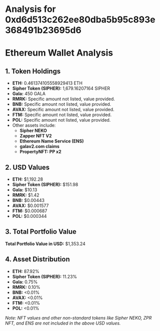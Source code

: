 # Analysis for 0xd6d513c262ee80dba5b95c893e368491b23695d6

# Ethereum Wallet Analysis

## 1. Token Holdings
- **ETH:** 0.461374105558929413 ETH
- **Sipher Token (SIPHER):** 1,679.16207164 SIPHER
- **Gala:** 450 GALA
- **RMRK:** Specific amount not listed, value provided.
- **BNB:** Specific amount not listed, value provided.
- **AVAX:** Specific amount not listed, value provided.
- **FTM:** Specific amount not listed, value provided.
- **POL:** Specific amount not listed, value provided.
- Other assets include:
  - **Sipher NEKO**
  - **Zapper NFT V2**
  - **Ethereum Name Service (ENS)**
  - **galav2.com claims**
  - **PropertyNFT: PP x2**

## 2. USD Values
- **ETH:** $1,192.28
- **Sipher Token (SIPHER):** $151.98
- **Gala:** $10.13
- **RMRK:** $1.42
- **BNB:** $0.00443
- **AVAX:** $0.001577
- **FTM:** $0.000687
- **POL:** $0.000344

## 3. Total Portfolio Value
**Total Portfolio Value in USD:** $1,353.24

## 4. Asset Distribution
- **ETH:** 87.92%
- **Sipher Token (SIPHER):** 11.23%
- **Gala:** 0.75%
- **RMRK:** 0.10%
- **BNB:** <0.01%
- **AVAX:** <0.01%
- **FTM:** <0.01%
- **POL:** <0.01%

*Note: NFT values and other non-standard tokens like Sipher NEKO, ZPR NFT, and ENS are not included in the above USD values.*